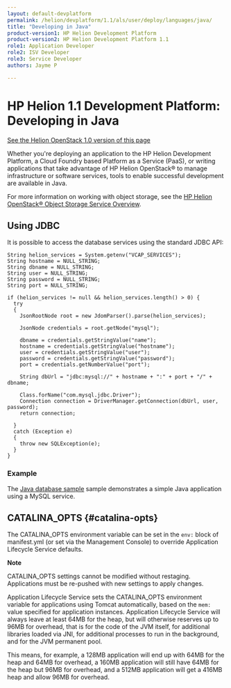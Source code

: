 ```yaml
---
layout: default-devplatform
permalink: /helion/devplatform/1.1/als/user/deploy/languages/java/
title: "Developing in Java"
product-version1: HP Helion Development Platform
product-version2: HP Helion Development Platform 1.1
role1: Application Developer 
role2: ISV Developer
role3: Service Developer
authors: Jayme P

---
```

<!--PUBLISHED-->

# HP Helion 1.1 Development Platform: Developing in Java[](#java "Permalink to this headline")
[See the Helion OpenStack 1.0 version of this page](/als/v1/user/deploy/languages/java/)

Whether you're deploying an application to the HP Helion Development Platform, a Cloud Foundry based Platform as a Service (PaaS), or writing applications that take advantage of HP Helion OpenStack&reg; to manage infrastructure or software services, tools to enable successful development are available in Java.

For more information on working with object storage, 
see the [HP Helion OpenStack&reg; Object Storage Service Overview](/helion/openstack/1.1/services/object/overview/).

## Using JDBC[](#using-jdbc "Permalink to this headline")

It is possible to access the database services using the standard JDBC
API:

    String helion_services = System.getenv("VCAP_SERVICES");
    String hostname = NULL_STRING;
    String dbname = NULL_STRING;
    String user = NULL_STRING;
    String password = NULL_STRING;
    String port = NULL_STRING;

    if (helion_services != null && helion_services.length() > 0) {
      try
      {
        JsonRootNode root = new JdomParser().parse(helion_services);

        JsonNode credentials = root.getNode("mysql");

        dbname = credentials.getStringValue("name");
        hostname = credentials.getStringValue("hostname");
        user = credentials.getStringValue("user");
        password = credentials.getStringValue("password");
        port = credentials.getNumberValue("port");

        String dbUrl = "jdbc:mysql://" + hostname + ":" + port + "/" + dbname;

        Class.forName("com.mysql.jdbc.Driver");
        Connection connection = DriverManager.getConnection(dbUrl, user, password);
        return connection;

      }
      catch (Exception e)
      {
        throw new SQLException(e);
      }
    }

### Example[](#example "Permalink to this headline")

The [Java database sample](/helion/devplatform/1.1/workbook/database/java/) sample
demonstrates a simple Java application using a MySQL service.

## CATALINA\_OPTS {#catalina-opts}

The CATALINA\_OPTS environment variable can be set in the
`env:` block of manifest.yml (or set via the
Management Console) to override Application Lifecycle Service defaults.

**Note**

CATALINA\_OPTS settings cannot be modified without restaging.
Applications must be re-pushed with new settings to apply changes.

Application Lifecycle Service sets the CATALINA\_OPTS environment variable for applications
using Tomcat automatically, based on the `mem:`
value specified for application instances. Application Lifecycle Service will always leave at
least 64MB for the heap, but will otherwise reserves up to 96MB for
overhead, that is for the code of the JVM itself, for additional
libraries loaded via JNI, for additional processes to run in the
background, and for the JVM permanent pool.

This means, for example, a 128MB application will end up with 64MB for
the heap and 64MB for overhead, a 160MB application will still have 64MB
for the heap but 96MB for overhead, and a 512MB application will get a
416MB heap and allow 96MB for overhead.

